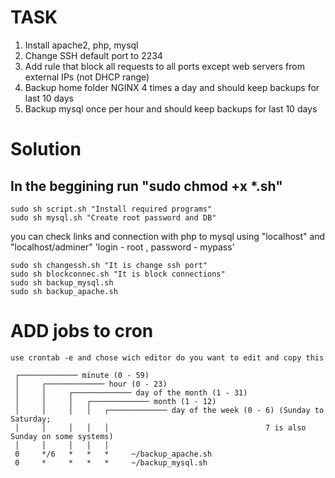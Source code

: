 # TASK
1. Install apache2, php, mysql
2. Change SSH default port to 2234
3. Add rule that block all requests to all ports except web servers from external IPs (not DHCP range)
4. Backup home folder NGINX 4 times a day and should keep backups for last 10 days
5. Backup mysql once per hour and should keep backups for last 10 days

# Solution
## In the beggining run "sudo chmod +x *.sh"

    sudo sh script.sh "Install required programs"
    sudo sh mysql.sh "Create root password and DB"
    
you can check links and connection with php to mysql using "localhost" and "localhost/adminer" 'login - root , password - mypass'
    
    sudo sh changessh.sh "It is change ssh port"
    sudo sh blockconnec.sh "It is block connections"
    sudo sh backup_mysql.sh
    sudo sh backup_apache.sh

# ADD jobs to cron

    use crontab -e and chose wich editor do you want to edit and copy this
    
     ┌───────────── minute (0 - 59)
     │     ┌───────────── hour (0 - 23)
     │     │     ┌───────────── day of the month (1 - 31)
     │     │     │   ┌───────────── month (1 - 12)
     │     │     │   │   ┌───────────── day of the week (0 - 6) (Sunday to Saturday;
     │     │     │   │   │                                   7 is also Sunday on some systems)
     │     │     │   │   │
     0     */6   *   *   *     ~/backup_apache.sh
     0     *     *   *   *     ~/backup_mysql.sh
